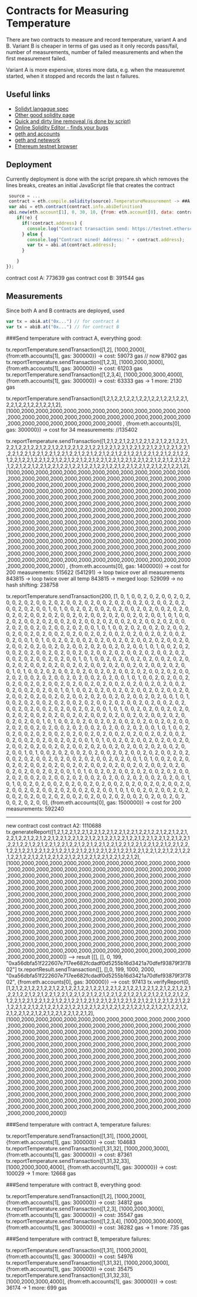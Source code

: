 # Contracts for Measuring Temperature

There are two contracts to measure and record temperature, variant A and B. Variant B is 
cheaper in terms of gas used as it only records pass/fail, number of measurements, number
of failed measurements and when the first measurement failed.

Variant A is more expensive, stores more data, e.g. when the measuremnt started, when it stopped
and records the last n failures.

## Useful links

 * [Solidyt langague spec](http://solidity.readthedocs.io/en/latest/)
 * [Other good solidity page](https://docs.erisindustries.com/tutorials/solidity/solidity-1)
 * [Quick and dirty line removeal (is done by script)](http://www.textfixer.com/tools/remove-line-breaks.php)
 * [Online Solidity Editor - finds your bugs](http://chriseth.github.io/browser-solidity/#version=soljson-latest.js)
 * [geth and accounts](https://github.com/ethereum/go-ethereum/wiki/Managing-Your-Accounts)
 * [geth and netework](https://github.com/ethereum/go-ethereum/wiki/Connecting-to-the-network)
 * [Ethereum testnet browser](https://testnet.etherscan.io)

## Deployment

Currently deployment is done with the script prepare.sh which removes the lines breaks, creates an initial JavaScript file that 
creates the contract 

```javascript
 source = ...
 contract = eth.compile.solidity(source).TemperatureMeasurement -> ##A or B##
 var abi = eth.contract(contract.info.abiDefinition)
 abi.new(eth.account[1], 0, 30, 10, {from: eth.account[0], data: contract.code, gas: 600000}, function(e, contract){
    if(!e) {
      if(!contract.address) {
        console.log("Contract transaction send: https://testnet.etherscan.io/tx/" + contract.transactionHash + " waiting to be mined...");
      } else {
        console.log("Contract mined! Address: " + contract.address);
        var tx = abi.at(contract.address);
      }

    }
});
```

contract cost A: 773639 gas
contract cost B: 391544 gas

## Measurements

Since both A and B contracts are deployed, used 

```javascript
var tx = abiA.at("0x...") // for contract A
var tx = abiB.at("0x...") // for contract B
```
###Send temperature with contract A, everything good:

tx.reportTemperature.sendTransaction([1,2], [1000,2000], {from:eth.accounts[1], gas: 300000})
-> cost: 59073 gas // now 87902 gas
tx.reportTemperature.sendTransaction([1,2,3], [1000,2000,3000], {from:eth.accounts[1], gas: 300000})
-> cost: 61203 gas
tx.reportTemperature.sendTransaction([1,2,3,4], [1000,2000,3000,4000], {from:eth.accounts[1], gas: 300000})
-> cost: 63333 gas
-> 1 more: 2130 gas

tx.reportTemperature.sendTransaction([1,2,1,2,2,1,2,2,1,2,2,1,2,2,1,2,2,1,2,2,1,2,2,1,2,2,1,2,2,1,2,2,1,2], [1000,2000,2000,2000,2000,2000,2000,2000,2000,2000,2000,2000,2000,2000,2000,2000,2000,2000,2000,2000,2000,2000,2000,2000,2000,2000,2000,2000,2000,2000,2000,2000,2000,2000]
, {from:eth.accounts[0], gas: 300000})
-> cost for 34 measurements: //135402

tx.reportTemperature.sendTransaction([1,2,1,2,2,1,2,2,1,2,2,1,2,2,1,2,2,1,2,2,1,2,2,1,2,2,1,2,2,1,2,2,1,2,2,1,2,2,1,2,2,1,2,2,1,2,2,1,2,2,1,2,2,1,2,2,1,2,2,1,2,2,1,2,2,1,2,2,1,2,2,1,2,2,1,2,2,1,2,2,1,2,2,1,2,2,1,2,2,1,2,2,1,2,2,1,2,2,1,2,2,1,2,2,1,2,2,1,2,2,1,2,2,1,2,2,1,2,2,1,2,2,1,2,2,1,2,2,1,2,2,1,2,2,1,2,2,1,2,2,1,2,2,1,2,2,1,2,2,1,2,2,1,2,2,1,2,2,1,2,2,1,2,2,1,2,2,1,2,2,1,2,2,1,2,2,1,2,2,1,2,2,1,2,2,1,2,2,1,2,2,1,2,2,1,2,2,1,2], [1000,2000,2000,2000,2000,2000,2000,2000,2000,2000,2000,2000,2000,2000,2000,2000,2000,2000,2000,2000,2000,2000,2000,2000,2000,2000,2000,2000,2000,2000,2000,2000,2000,2000,2000,2000,2000,2000,2000,2000,2000,2000,2000,2000,2000,2000,2000,2000,2000,2000,2000,2000,2000,2000,2000,2000,2000,2000,2000,2000,2000,2000,2000,2000,2000,2000,2000,2000,2000,2000,2000,2000,2000,2000,2000,2000,2000,2000,2000,2000,2000,2000,2000,2000,2000,2000,2000,2000,2000,2000,2000,2000,2000,2000,2000,2000,2000,2000,2000,2000,2000,2000,2000,2000,2000,2000,2000,2000,2000,2000,2000,2000,2000,2000,2000,2000,2000,2000,2000,2000,2000,2000,2000,2000,2000,2000,2000,2000,2000,2000,2000,2000,2000,2000,2000,2000,2000,2000,2000,2000,2000,2000,2000,2000,2000,2000,2000,2000,2000,2000,2000,2000,2000,2000,2000,2000,2000,2000,2000,2000,2000,2000,2000,2000,2000,2000,2000,2000,2000,2000,2000,2000,2000,2000,2000,2000,2000,2000,2000,2000,2000,2000,2000,2000,2000,2000,2000,2000,2000,2000,2000,2000,2000,2000,2000,2000,2000,2000,2000]
, {from:eth.accounts[0], gas: 1400000})
-> cost for 200 measurements: 515622 (541291)
-> loop twice over all measurements 843815
-> loop twice over all temp 843815
-> merged loop: 529099
-> no hash shifting: 238758


tx.reportTemperature.sendTransaction(200, [1, 0, 1, 0, 0, 2, 0, 2, 0, 0, 2, 0, 2, 0, 0, 2, 0, 2, 0, 0, 2, 0, 2, 0, 0, 2, 0, 2, 0, 0, 2, 0, 2, 0, 0, 2, 0, 2, 0, 0, 2, 0, 2, 0, 0, 2, 0, 2, 0, 0, 1, 0, 1, 0, 0, 2, 0, 2, 0, 0, 2, 0, 2, 0, 0, 2, 0, 2, 0, 0, 2, 0, 2, 0, 0, 2, 0, 2, 0, 0, 2, 0, 2, 0, 0, 2, 0, 2, 0, 0, 2, 0, 2, 0, 0, 2, 0, 2, 0, 0, 1, 0, 1, 0, 0, 2, 0, 2, 0, 0, 2, 0, 2, 0, 0, 2, 0, 2, 0, 0, 2, 0, 2, 0, 0, 2, 0, 2, 0, 0, 2, 0, 2, 0, 0, 2, 0, 2, 0, 0, 2, 0, 2, 0, 0, 2, 0, 2, 0, 0, 1, 0, 1, 0, 0, 2, 0, 2, 0, 0, 2, 0, 2, 0, 0, 2, 0, 2, 0, 0, 2, 0, 2, 0, 0, 2, 0, 2, 0, 0, 2, 0, 2, 0, 0, 2, 0, 2, 0, 0, 2, 0, 2, 0, 0, 2, 0, 2, 0, 0, 1, 0, 1, 0, 0, 2, 0, 2, 0, 0, 2, 0, 2, 0, 0, 2, 0, 2, 0, 0, 2, 0, 2, 0, 0, 2, 0, 2, 0, 0, 2, 0, 2, 0, 0, 2, 0, 2, 0, 0, 2, 0, 2, 0, 0, 2, 0, 2, 0, 0, 1, 0, 1, 0, 0, 2, 0, 2, 0, 0, 2, 0, 2, 0, 0, 2, 0, 2, 0, 0, 2, 0, 2, 0, 0, 2, 0, 2, 0, 0, 2, 0, 2, 0, 0, 2, 0, 2, 0, 0, 2, 0, 2, 0, 0, 2, 0, 2, 0, 0, 1, 0, 1, 0, 0, 2, 0, 2, 0, 0, 2, 0, 2, 0, 0, 2, 0, 2, 0, 0, 2, 0, 2, 0, 0, 2, 0, 2, 0, 0, 2, 0, 2, 0, 0, 2, 0, 2, 0, 0, 2, 0, 2, 0, 0, 2, 0, 2, 0, 0, 1, 0, 1, 0, 0, 2, 0, 2, 0, 0, 2, 0, 2, 0, 0, 2, 0, 2, 0, 0, 2, 0, 2, 0, 0, 2, 0, 2, 0, 0, 2, 0, 2, 0, 0, 2, 0, 2, 0, 0, 2, 0, 2, 0, 0, 2, 0, 2, 0, 0, 1, 0, 1, 0, 0, 2, 0, 2, 0, 0, 2, 0, 2, 0, 0, 2, 0, 2, 0, 0, 2, 0, 2, 0, 0, 2, 0, 2, 0, 0, 2, 0, 2, 0, 0, 2, 0, 2, 0, 0, 2, 0, 2, 0, 0, 2, 0, 2, 0, 0, 1, 0, 1, 0, 0, 2, 0, 2, 0, 0, 2, 0, 2, 0, 0, 2, 0, 2, 0, 0, 2, 0, 2, 0, 0, 2, 0, 2, 0, 0, 2, 0, 2, 0, 0, 2, 0, 2, 0, 0, 2, 0, 2, 0, 0, 2, 0, 2, 0, 0, 1, 0, 1, 0, 0, 2, 0, 2, 0, 0, 2, 0, 2, 0, 0, 2, 0, 2, 0, 0, 2, 0, 2, 0, 0, 2, 0, 2, 0, 0, 2, 0, 2, 0, 0, 2, 0, 2, 0, 0, 2, 0, 2, 0, 0, 2, 0, 2, 0, 0, 1, 0, 1, 0, 0, 2, 0, 2, 0, 0, 2, 0, 2, 0, 0, 2, 0, 2, 0, 0, 2, 0, 2, 0, 0, 2, 0, 2, 0, 0, 2, 0, 2, 0, 0, 2, 0, 2, 0, 0, 2, 0, 2, 0, 0, 2, 0, 2, 0, 0, 1, 0, 1, 0, 0, 2, 0, 2, 0, 0, 2, 0, 2, 0, 0, 2, 0, 2, 0, 0, 2, 0, 2, 0, 0, 2, 0, 2, 0, 0, 2, 0, 2, 0, 0, 2, 0, 2, 0, 0, 2, 0, 2, 0, 0, 2, 0, 2, 0, 0, 1, 0, 1, 0, 0, 2, 0, 2, 0, 0, 2, 0, 2, 0, 0, 2, 0, 2, 0, 0, 2, 0, 2, 0, 0, 2, 0, 2, 0, 0, 2, 0, 2, 0, 0, 2, 0, 2, 0, 0, 2, 0, 2, 0, 0, 2, 0, 2, 0, 0, 1, 0, 1, 0, 0, 2, 0, 2, 0, 0, 2, 0, 2, 0, 0, 2, 0, 2, 0, 0, 2, 0, 2, 0, 0, 2, 0, 2, 0, 0, 2, 0, 2, 0, 0, 2, 0, 2, 0, 0, 2, 0, 2, 0, 0, 2, 0, 2, 0, 0, 1, 0, 1, 0, 0, 2, 0, 2, 0, 0, 2, 0, 2, 0, 0, 2, 0, 2, 0, 0, 2, 0, 2, 0, 0, 2, 0, 2, 0, 0, 2, 0, 2, 0, 0, 2, 0, 2, 0, 0, 2, 0, 2, 0, 0, 2, 0, 2, 0, 0, 1, 0, 1, 0, 0, 2, 0, 2, 0, 0, 2, 0, 2, 0, 0, 2, 0, 2, 0, 0, 2, 0, 2, 0, 0, 2, 0, 2, 0, 0, 2, 0, 2, 0, 0, 2, 0, 2, 0, 0, 2, 0, 2, 0, 0, 2, 0, 2, 0, 0, 1, 0, 1, 0, 0, 2, 0, 2, 0, 0, 2, 0, 2, 0, 0, 2, 0, 2, 0, 0, 2, 0, 2, 0, 0, 2, 0, 2, 0, 0, 2, 0, 2, 0, 0, 2, 0, 2, 0, 0, 2, 0, 2, 0, 0, 2, 0, 2, 0, 0, 1, 0, 1, 0, 0, 2, 0, 2, 0, 0, 2, 0, 2, 0, 0, 2, 0, 2, 0, 0, 2, 0, 2, 0, 0, 2, 0, 2, 0, 0, 2, 0, 2, 0, 0, 2, 0, 2, 0, 0, 2, 0, 2, 0, 0, 2, 0, 2, 0, 0, 1, 0, 1, 0, 0, 2, 0, 2, 0, 0, 2, 0, 2, 0, 0, 2, 0, 2, 0, 0, 2, 0, 2, 0, 0, 2, 0, 2, 0, 0, 2, 0, 2, 0, 0, 2, 0, 2, 0, 0, 2, 0, 2, 0, 0, 2, 0, 2, 0, 0], {from:eth.accounts[0], gas: 1500000})
-> cost for 200 measurements: 592240

************************
new contract cost contract A2: 1110688
tx.generateReport([1,2,1,2,2,1,2,2,1,2,2,1,2,2,1,2,2,1,2,2,1,2,2,1,2,2,1,2,2,1,2,2,1,2,2,1,2,2,1,2,2,1,2,2,1,2,2,1,2,2,1,2,2,1,2,2,1,2,2,1,2,2,1,2,2,1,2,2,1,2,2,1,2,2,1,2,2,1,2,2,1,2,2,1,2,2,1,2,2,1,2,2,1,2,2,1,2,2,1,2,2,1,2,2,1,2,2,1,2,2,1,2,2,1,2,2,1,2,2,1,2,2,1,2,2,1,2,2,1,2,2,1,2,2,1,2,2,1,2,2,1,2,2,1,2,2,1,2,2,1,2,2,1,2,2,1,2,2,1,2,2,1,2,2,1,2,2,1,2,2,1,2,2,1,2,2,1,2,2,1,2,2,1,2,2,1,2,2,1,2,2,1,2,2,1,2,2,1,2], [1000,2000,2000,2000,2000,2000,2000,2000,2000,2000,2000,2000,2000,2000,2000,2000,2000,2000,2000,2000,2000,2000,2000,2000,2000,2000,2000,2000,2000,2000,2000,2000,2000,2000,2000,2000,2000,2000,2000,2000,2000,2000,2000,2000,2000,2000,2000,2000,2000,2000,2000,2000,2000,2000,2000,2000,2000,2000,2000,2000,2000,2000,2000,2000,2000,2000,2000,2000,2000,2000,2000,2000,2000,2000,2000,2000,2000,2000,2000,2000,2000,2000,2000,2000,2000,2000,2000,2000,2000,2000,2000,2000,2000,2000,2000,2000,2000,2000,2000,2000,2000,2000,2000,2000,2000,2000,2000,2000,2000,2000,2000,2000,2000,2000,2000,2000,2000,2000,2000,2000,2000,2000,2000,2000,2000,2000,2000,2000,2000,2000,2000,2000,2000,2000,2000,2000,2000,2000,2000,2000,2000,2000,2000,2000,2000,2000,2000,2000,2000,2000,2000,2000,2000,2000,2000,2000,2000,2000,2000,2000,2000,2000,2000,2000,2000,2000,2000,2000,2000,2000,2000,2000,2000,2000,2000,2000,2000,2000,2000,2000,2000,2000,2000,2000,2000,2000,2000,2000,2000,2000,2000,2000,2000,2000,2000,2000,2000,2000,2000])
--> result [[], [], 0, 199, "0xa56dbfa51f222607e717ee682fcdadf0d5255b16d3421a70dfef93879f3f7802"]
tx.reportResult.sendTransaction([], [],0, 199, 1000, 2000, "0xa56dbfa51f222607e717ee682fcdadf0d5255b16d3421a70dfef93879f3f7802", {from:eth.accounts[0], gas: 300000})
--> cost: 97413
tx.verifyReport(0, [1,2,1,2,2,1,2,2,1,2,2,1,2,2,1,2,2,1,2,2,1,2,2,1,2,2,1,2,2,1,2,2,1,2,2,1,2,2,1,2,2,1,2,2,1,2,2,1,2,2,1,2,2,1,2,2,1,2,2,1,2,2,1,2,2,1,2,2,1,2,2,1,2,2,1,2,2,1,2,2,1,2,2,1,2,2,1,2,2,1,2,2,1,2,2,1,2,2,1,2,2,1,2,2,1,2,2,1,2,2,1,2,2,1,2,2,1,2,2,1,2,2,1,2,2,1,2,2,1,2,2,1,2,2,1,2,2,1,2,2,1,2,2,1,2,2,1,2,2,1,2,2,1,2,2,1,2,2,1,2,2,1,2,2,1,2,2,1,2,2,1,2,2,1,2,2,1,2,2,1,2,2,1,2,2,1,2,2,1,2,2,1,2,2,1,2,2,1,2], [1000,2000,2000,2000,2000,2000,2000,2000,2000,2000,2000,2000,2000,2000,2000,2000,2000,2000,2000,2000,2000,2000,2000,2000,2000,2000,2000,2000,2000,2000,2000,2000,2000,2000,2000,2000,2000,2000,2000,2000,2000,2000,2000,2000,2000,2000,2000,2000,2000,2000,2000,2000,2000,2000,2000,2000,2000,2000,2000,2000,2000,2000,2000,2000,2000,2000,2000,2000,2000,2000,2000,2000,2000,2000,2000,2000,2000,2000,2000,2000,2000,2000,2000,2000,2000,2000,2000,2000,2000,2000,2000,2000,2000,2000,2000,2000,2000,2000,2000,2000,2000,2000,2000,2000,2000,2000,2000,2000,2000,2000,2000,2000,2000,2000,2000,2000,2000,2000,2000,2000,2000,2000,2000,2000,2000,2000,2000,2000,2000,2000,2000,2000,2000,2000,2000,2000,2000,2000,2000,2000,2000,2000,2000,2000,2000,2000,2000,2000,2000,2000,2000,2000,2000,2000,2000,2000,2000,2000,2000,2000,2000,2000,2000,2000,2000,2000,2000,2000,2000,2000,2000,2000,2000,2000,2000,2000,2000,2000,2000,2000,2000,2000,2000,2000,2000,2000,2000,2000,2000,2000,2000,2000,2000,2000,2000,2000,2000,2000,2000])

###Send temperature with contract A, temperature failures:

tx.reportTemperature.sendTransaction([1,31], [1000,2000], {from:eth.accounts[1], gas: 300000})
-> cost: 104683
tx.reportTemperature.sendTransaction([1,31,32], [1000,2000,3000], {from:eth.accounts[1], gas: 300000})
-> cost: 87361
tx.reportTemperature.sendTransaction([1,31,32,33], [1000,2000,3000,4000], {from:eth.accounts[1], gas: 300000})
-> cost: 100029
-> 1 more: 12668 gas

###Send temperature with contract B, everything good:

tx.reportTemperature.sendTransaction([1,2], [1000,2000], {from:eth.accounts[1], gas: 300000})
-> cost: 34812 gas
tx.reportTemperature.sendTransaction([1,2,3], [1000,2000,3000], {from:eth.accounts[1], gas: 300000})
-> cost: 35547 gas
tx.reportTemperature.sendTransaction([1,2,3,4], [1000,2000,3000,4000], {from:eth.accounts[1], gas: 300000})
-> cost: 36282 gas
-> 1 more: 735 gas

###Send temperature with contract B, temperature failures:

tx.reportTemperature.sendTransaction([1,31], [1000,2000], {from:eth.accounts[1], gas: 300000})
-> cost: 54976
tx.reportTemperature.sendTransaction([1,31,32], [1000,2000,3000], {from:eth.accounts[1], gas: 300000})
-> cost: 35475
tx.reportTemperature.sendTransaction([1,31,32,33], [1000,2000,3000,4000], {from:eth.accounts[1], gas: 300000})
-> cost: 36174
-> 1 more: 699 gas
